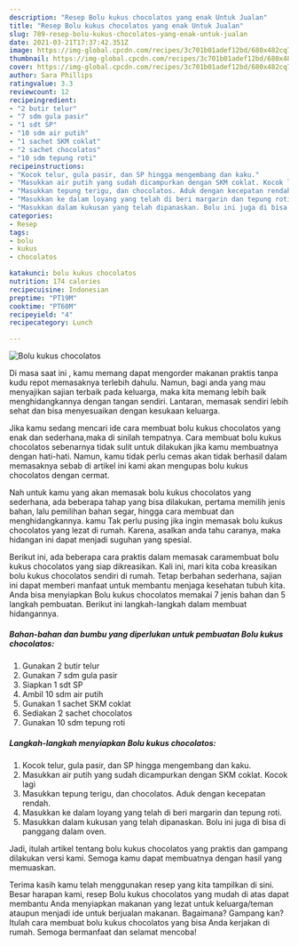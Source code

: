 ```yaml
---
description: "Resep Bolu kukus chocolatos yang enak Untuk Jualan"
title: "Resep Bolu kukus chocolatos yang enak Untuk Jualan"
slug: 789-resep-bolu-kukus-chocolatos-yang-enak-untuk-jualan
date: 2021-03-21T17:37:42.351Z
image: https://img-global.cpcdn.com/recipes/3c701b01adef12bd/680x482cq70/bolu-kukus-chocolatos-foto-resep-utama.jpg
thumbnail: https://img-global.cpcdn.com/recipes/3c701b01adef12bd/680x482cq70/bolu-kukus-chocolatos-foto-resep-utama.jpg
cover: https://img-global.cpcdn.com/recipes/3c701b01adef12bd/680x482cq70/bolu-kukus-chocolatos-foto-resep-utama.jpg
author: Sara Phillips
ratingvalue: 3.3
reviewcount: 12
recipeingredient:
- "2 butir telur"
- "7 sdm gula pasir"
- "1 sdt SP"
- "10 sdm air putih"
- "1 sachet SKM coklat"
- "2 sachet chocolatos"
- "10 sdm tepung roti"
recipeinstructions:
- "Kocok telur, gula pasir, dan SP hingga mengembang dan kaku."
- "Masukkan air putih yang sudah dicampurkan dengan SKM coklat. Kocok lagi"
- "Masukkan tepung terigu, dan chocolatos. Aduk dengan kecepatan rendah."
- "Masukkan ke dalam loyang yang telah di beri margarin dan tepung roti."
- "Masukkan dalam kukusan yang telah dipanaskan. Bolu ini juga di bisa di panggang dalam oven."
categories:
- Resep
tags:
- bolu
- kukus
- chocolatos

katakunci: bolu kukus chocolatos 
nutrition: 174 calories
recipecuisine: Indonesian
preptime: "PT19M"
cooktime: "PT60M"
recipeyield: "4"
recipecategory: Lunch

---
```



![Bolu kukus chocolatos](https://img-global.cpcdn.com/recipes/3c701b01adef12bd/680x482cq70/bolu-kukus-chocolatos-foto-resep-utama.jpg)

Di masa  saat ini , kamu memang dapat mengorder makanan praktis tanpa kudu repot memasaknya terlebih dahulu. Namun, bagi anda yang mau menyajikan sajian terbaik pada keluarga, maka kita memang lebih baik menghidangkannya dengan tangan sendiri. Lantaran, memasak sendiri lebih sehat dan bisa menyesuaikan dengan kesukaan keluarga.

Jika kamu sedang mencari ide cara membuat bolu kukus chocolatos yang enak dan sederhana,maka di sinilah tempatnya. Cara membuat bolu kukus chocolatos  sebenarnya tidak sulit untuk dilakukan jika kamu membuatnya dengan hati-hati. Namun, kamu tidak perlu cemas akan tidak berhasil dalam memasaknya 
sebab di artikel ini kami akan mengupas bolu kukus chocolatos dengan cermat.  



Nah untuk kamu yang akan memasak bolu kukus chocolatos yang sederhana, ada beberapa tahap yang bisa dilakukan, pertama memilih jenis bahan, lalu pemilihan bahan segar, hingga cara membuat dan menghidangkannya. kamu Tak perlu pusing jika ingin memasak bolu kukus chocolatos yang lezat di rumah. Karena, asalkan anda  tahu caranya, maka hidangan ini dapat menjadi suguhan yang spesial.

Berikut ini, ada beberapa cara praktis  dalam memasak caramembuat bolu kukus chocolatos yang siap dikreasikan. Kali ini, mari kita coba kreasikan bolu kukus chocolatos sendiri di rumah. Tetap berbahan sederhana, sajian ini dapat memberi manfaat untuk membantu menjaga kesehatan tubuh kita. Anda bisa menyiapkan Bolu kukus chocolatos memakai 7 jenis bahan dan 5 langkah pembuatan. Berikut ini langkah-langkah dalam membuat hidangannya.

<!--inarticleads1-->

##### Bahan-bahan dan bumbu yang diperlukan untuk pembuatan Bolu kukus chocolatos:

1. Gunakan 2 butir telur
1. Gunakan 7 sdm gula pasir
1. Siapkan 1 sdt SP
1. Ambil 10 sdm air putih
1. Gunakan 1 sachet SKM coklat
1. Sediakan 2 sachet chocolatos
1. Gunakan 10 sdm tepung roti




<!--inarticleads2-->

##### Langkah-langkah menyiapkan Bolu kukus chocolatos:

1. Kocok telur, gula pasir, dan SP hingga mengembang dan kaku.
1. Masukkan air putih yang sudah dicampurkan dengan SKM coklat. Kocok lagi
1. Masukkan tepung terigu, dan chocolatos. Aduk dengan kecepatan rendah.
1. Masukkan ke dalam loyang yang telah di beri margarin dan tepung roti.
1. Masukkan dalam kukusan yang telah dipanaskan. Bolu ini juga di bisa di panggang dalam oven.




Jadi, itulah artikel tentang  bolu kukus chocolatos  yang praktis dan gampang dilakukan versi kami. Semoga kamu dapat membuatnya dengan hasil yang memuaskan. 

Terima kasih kamu telah menggunakan resep yang kita tampilkan di sini. Besar harapan kami, resep  Bolu kukus chocolatos yang mudah di atas dapat membantu Anda menyiapkan makanan yang lezat untuk keluarga/teman ataupun menjadi ide untuk berjualan makanan. Bagaimana? Gampang kan? Itulah cara membuat bolu kukus chocolatos yang bisa Anda kerjakan di rumah. Semoga bermanfaat dan selamat mencoba!


